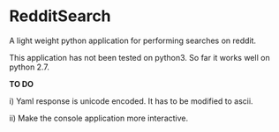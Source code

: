 RedditSearch
============

A light weight python application for performing searches on reddit. 

This application has not been tested on python3. So far it works well on python 2.7.

**TO DO**

i) Yaml response is unicode encoded. It has to be modified to ascii.

ii) Make the console application more interactive.
